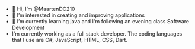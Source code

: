 - 👋 Hi, I’m @MaartenDC210
- 👀 I’m interested in creating and improving applications
- 🌱 I’m currently learning java and I'm following an evening class Software Development
- I'm currently working as a full stack developer. The coding languages that I use are C#, JavaScript, HTML, CSS, Dart.
<!--- - You can contact me through [my website](https://mdecat.be/). --->

<!---
MaartenDC210/MaartenDC210 is a ✨ special ✨ repository because its `README.md` (this file) appears on your GitHub profile.
You can click the Preview link to take a look at your changes.
--->
